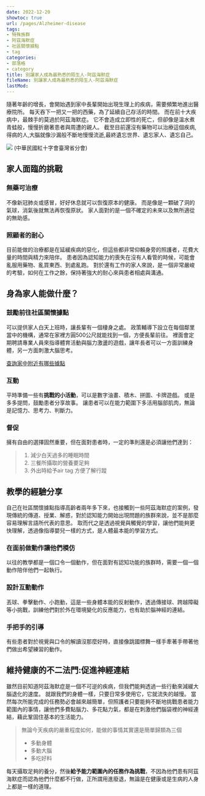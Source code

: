 ```yaml
---
date: 2022-12-20
showtoc: true
url: /pages/Alzheimer-disease
tags:
- 特殊族群
- 阿茲海默症
- 社區關懷據點
- tag
categories:
- 部落格
- category
title: 別讓家人成為最熟悉的陌生人-阿茲海默症
fileName: 別讓家人成為最熟悉的陌生人-阿茲海默症
lastMod: 
---
```

隨著年齡的增長，會開始遇到家中長輩開始出現生理上的疾病，需要頻繁地進出醫療院所。
每天吞下一把又一把的西藥，為了延續自己存活的時間。
而在前十大疾病中，最棘手的莫過於阿茲海默症。
它不會造成立即性的死亡，但卻像是溫水煮青蛙般，慢慢折磨著患者與周遭的親人。
截至目前還沒有藥物可以治療這個疾病,得病的人,大腦就像沙漏般不斷地慢慢流逝,最終遺忘世界、遺忘家人、遺忘自己。

![](https://cdn.jsdelivr.net/gh/xiang0805/blogimage@main/img/%e9%98%bf%e8%8c%b2%e6%b5%b7%e9%bb%98%e7%97%87-1.jpeg)
(中華民國紅十字會臺灣省分會)

## 家人面臨的挑戰

### 無藥可治療

不像新冠肺炎或感冒，好好休息就可以恢復原本的健康。
而是像是一顆破了洞的氣球，消氣後就無法再恢復原狀。
家人面對的是一個不確定的未來以及無所適從的無助感。

### 照顧者的耐心

目前能做的治療都是在延緩疾病的惡化，但這些都非常仰賴身旁的照護者，花費大量的時間與精力來陪伴。
患者因為認知能力的喪失在沒有人看管的時候，可能會亂服用藥物、亂買東西、到處亂跑。
對於還有工作的家人來說，是一個非常嚴峻的考驗，如何在工作之餘，保持著強大的耐心來與患者相處與溝通。

## 身為家人能做什麼？

### 鼓勵前往社區關懷據點

可以提供家人白天上班時，讓長輩有一個棲身之處。
政策輔導下設立在每個鄰里當中的機構，通常在家裡方圓500公尺就能找到一個，方便長輩前往。
裡面會定期聘請專業人員來指導體育活動與腦力激盪的遊戲，讓年長者可以一方面訓練身體，另一方面刺激大腦思考。

[查詢家中附近有哪些據點](https://ccare.sfaa.gov.tw/home/community-point/map)

### 互動

平時準備一些有**挑戰的小活動**，可以是數字油畫、積木、拼圖、卡牌遊戲。
或是多多提問，鼓勵患者分享故事。
讓患者可以在能力範圍下多活用腦部肌肉，無論是記憶力、思考力、判斷力。

### 督促

擁有自由的選擇固然重要，但在面對患者時，一定的準則還是必須讓他們達到：
> 1. 減少白天過多的睡眠時間
> 2. 三餐所攝取的營養要足夠
> 3. 外出時給予air tag 方便了解行蹤

## 教學的經驗分享

自己在社區關懷據點指導高齡者兩年多下來，也接觸到一些阿茲海默症的案例，發現傳統的傳道、授業、解惑，對於認知能力開始出現問題的族群來說，並不是那麼容易理解言語所代表的意思。
取而代之是透過視覺與觸覺的學習，讓他們能夠更快理解，透過像指導嬰兒一樣的方式，是人體最本能的學習方式。

### 在面前做動作讓他們模仿

以往的教學都是一個口令一個動作，但在面對有認知功能的族群時，需要一個一個動作陪伴他們一起執行。

### 設計互動動作

丟球、拳擊動作、小跑動，這是一些身體本能的反射動作，透過傳接球、跨越障礙等小挑戰，訓練他們對於外在環境變化的反應能力，也有助於腦神經的連結。

### 手把手的引導

有些患者對於視覺與口令的解讀沒那麼好時，直接像跳國標舞一樣手牽著手帶著他們做出希望練習的動作。

## 維持健康的不二法門:促進神經連結

雖然目前知道阿茲海默症是一個不可逆的疾病，但我們能夠透過一些行動來減緩大腦退化的速度。
就跟我們的身體一樣，只要日常多使用它，它就流失的越慢。
當然每次所能完成的任務勢必會越來越簡單，但照護者只要能夠不斷地挑戰患者能力範圍內的事情，讓他們多費點腦力、多花點力氣，都是在刺激他們腦袋裡的神經連結，藉此鞏固住基本的生活能力。
> 無論今天疾病的嚴重程度如何，能做的事情其實還是簡單歸類為三個
>* 多動身體
>* 多動大腦
>* 多吃好料

每天攝取足夠的養分，然後**給予能力範圍內的任務作為挑戰**，不因為他們患有阿茲海默症而認為他們什麼都不行做，正所謂用進廢退，無論是在健康或是生病的人身上都是一樣的道理。
